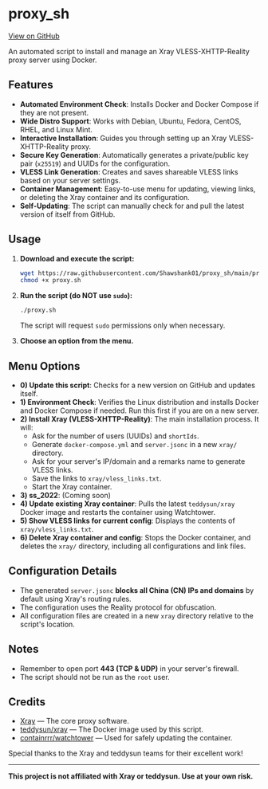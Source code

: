# proxy_sh

[View on GitHub](https://github.com/Shawshank01/proxy_sh)

An automated script to install and manage an Xray VLESS-XHTTP-Reality proxy server using Docker.

## Features
- **Automated Environment Check**: Installs Docker and Docker Compose if they are not present.
- **Wide Distro Support**: Works with Debian, Ubuntu, Fedora, CentOS, RHEL, and Linux Mint.
- **Interactive Installation**: Guides you through setting up an Xray VLESS-XHTTP-Reality proxy.
- **Secure Key Generation**: Automatically generates a private/public key pair (`x25519`) and UUIDs for the configuration.
- **VLESS Link Generation**: Creates and saves shareable VLESS links based on your server settings.
- **Container Management**: Easy-to-use menu for updating, viewing links, or deleting the Xray container and its configuration.
- **Self-Updating**: The script can manually check for and pull the latest version of itself from GitHub.

## Usage

1.  **Download and execute the script:**
    ```bash
    wget https://raw.githubusercontent.com/Shawshank01/proxy_sh/main/proxy.sh
    chmod +x proxy.sh
    ```

2.  **Run the script (do NOT use `sudo`):**
    ```bash
    ./proxy.sh
    ```
    The script will request `sudo` permissions only when necessary.

3.  **Choose an option from the menu.**

## Menu Options

-   **0) Update this script**: Checks for a new version on GitHub and updates itself.
-   **1) Environment Check**: Verifies the Linux distribution and installs Docker and Docker Compose if needed. Run this first if you are on a new server.
-   **2) Install Xray (VLESS-XHTTP-Reality)**: The main installation process. It will:
    -   Ask for the number of users (UUIDs) and `shortIds`.
    -   Generate `docker-compose.yml` and `server.jsonc` in a new `xray/` directory.
    -   Ask for your server's IP/domain and a remarks name to generate VLESS links.
    -   Save the links to `xray/vless_links.txt`.
    -   Start the Xray container.
-   **3) ss_2022**: (Coming soon)
-   **4) Update existing Xray container**: Pulls the latest `teddysun/xray` Docker image and restarts the container using Watchtower.
-   **5) Show VLESS links for current config**: Displays the contents of `xray/vless_links.txt`.
-   **6) Delete Xray container and config**: Stops the Docker container, and deletes the `xray/` directory, including all configurations and link files.

## Configuration Details
- The generated `server.jsonc` **blocks all China (CN) IPs and domains** by default using Xray's routing rules.
- The configuration uses the Reality protocol for obfuscation.
- All configuration files are created in a new `xray` directory relative to the script's location.

## Notes
- Remember to open port **443 (TCP & UDP)** in your server's firewall.
- The script should not be run as the `root` user.

## Credits

-   [Xray](https://github.com/XTLS/Xray-core) — The core proxy software.
-   [teddysun/xray](https://hub.docker.com/r/teddysun/xray) — The Docker image used by this script.
-   [containrrr/watchtower](https://github.com/containrrr/watchtower) — Used for safely updating the container.

Special thanks to the Xray and teddysun teams for their excellent work!

---

**This project is not affiliated with Xray or teddysun. Use at your own risk.**
